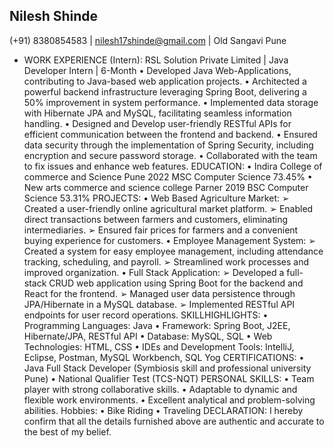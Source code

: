## Nilesh Shinde
(+91) 8380854583 | nilesh17shinde@gmail.com | Old Sangavi Pune

- WORK EXPERIENCE (Intern):
RSL Solution Private Limited | Java Developer Intern | 6-Month
• Developed Java Web-Applications, contributing to Java-based web application projects.
• Architected a powerful backend infrastructure leveraging Spring Boot, delivering a 50% improvement in system performance.
• Implemented data storage with Hibernate JPA and MySQL, facilitating seamless information handling.
• Designed and Develop user-friendly RESTful APIs for efficient communication between the frontend and
backend.
• Ensured data security through the implementation of Spring Security, including encryption and secure
password storage.
• Collaborated with the team to fix issues and enhance web features.
EDUCATION:
• Indira College of commerce and Science Pune 2022
MSC Computer Science 73.45%
• New arts commerce and science college Parner 2019
BSC Computer Science 53.31%
PROJECTS:
• Web Based Agriculture Market:
➢ Created a user-friendly online agricultural market platform.
➢ Enabled direct transactions between farmers and customers, eliminating intermediaries.
➢ Ensured fair prices for farmers and a convenient buying experience for customers.
• Employee Management System:
➢ Created a system for easy employee management, including attendance tracking, scheduling, and payroll.
➢ Streamlined work processes and improved organization.
• Full Stack Application:
➢ Developed a full-stack CRUD web application using Spring Boot for the backend and React for the frontend.
➢ Managed user data persistence through JPA/Hibernate in a MySQL database.
➢ Implemented RESTful API endpoints for user record operations.
SKILLHIGHLIGHTS:
• Programming Languages: Java
• Framework: Spring Boot, J2EE, Hibernate/JPA, RESTful API
• Database: MySQL, SQL
• Web Technologies: HTML, CSS
• IDEs and Development Tools: IntelliJ, Eclipse, Postman, MySQL Workbench, SQL Yog
CERTIFICATIONS:
• Java Full Stack Developer (Symbiosis skill and professional university Pune)
• National Qualifier Test (TCS-NQT)
PERSONAL SKILLS:
• Team player with strong collaborative skills.
• Adaptable to dynamic and flexible work environments.
• Excellent analytical and problem-solving abilities.
Hobbies:
• Bike Riding
• Traveling
DECLARATION:
I hereby confirm that all the details furnished above are authentic and accurate to the best of my belief.
